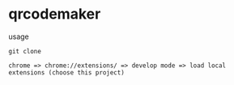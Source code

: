 # qrcodemaker

usage

`git clone `

`chrome => chrome://extensions/ => develop mode => load local extensions (choose this project)`
